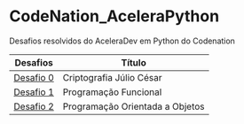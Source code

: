 # CodeNation_AceleraPython
Desafios resolvidos do AceleraDev em Python do Codenation

| Desafios                                                                                               | Título                          |
|--------------------------------------------------------------------------------------------------------|---------------------------------|
| [Desafio 0](https://github.com/luiseduardobr1/CodeNation_AceleraPython/blob/master/Codenation-1.ipynb) | Criptografia Júlio César        |
| [Desafio 1](https://github.com/luiseduardobr1/CodeNation_AceleraPython/tree/master/Desafio%201)        | Programação Funcional           |
| [Desafio 2](https://github.com/luiseduardobr1/CodeNation_AceleraPython/tree/master/Desafio%202)        | Programação Orientada a Objetos |
